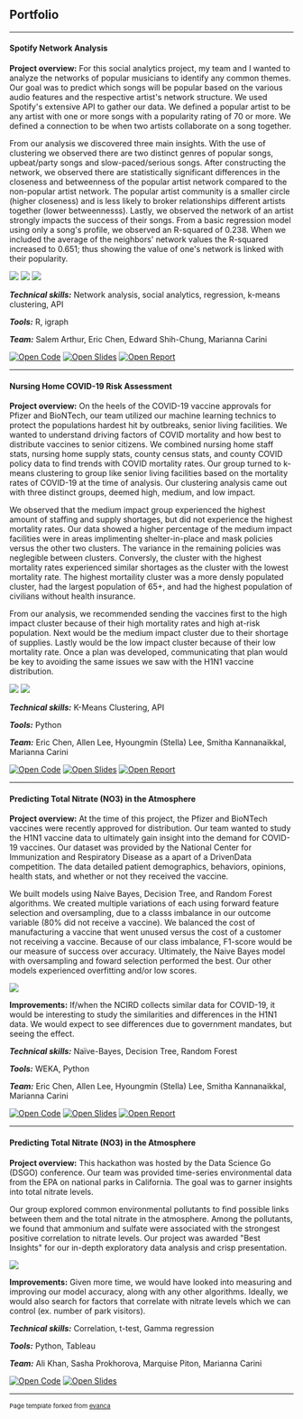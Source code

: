 ## Portfolio

---

#### Spotify Network Analysis

**Project overview:** For this social analytics project, my team and I wanted to analyze the networks of popular musicians to identify any common themes. Our goal was to predict which songs will be popular based on the various audio features and the respective artist's network structure. We used Spotify's extensive API to gather our data. We defined a popular artist to be any artist with one or more songs with a popularity rating of 70 or more. We defined a connection to be when two artists collaborate on a song together. 

From our analysis we discovered three main insights. With the use of clustering we observed there are two distinct genres of popular songs, upbeat/party songs and slow-paced/serious songs. After constructing the network, we observed there are statistically significant differences in the closeness and betweenness of the popular artist network compared to the non-popular artist network. The popular artist community is a smaller circle (higher closeness) and is less likely to broker relationships different artists together (lower betweennesss). Lastly, we observed the network of an artist strongly impacts the success of their songs. From a basic regression model using only a song's profile, we observed an R-squared of 0.238. When we included the average of the neighbors' network values the R-squared increased to 0.651; thus showing the value of one's network is linked with their popularity.

<img src="images/spotify_img.png?raw=true"/>
<img src="images/spotify_img2.png?raw=true"/>
<img src="images/spotify_img3.png?raw=true"/>

***Technical skills:*** Network analysis, social analytics, regression, k-means clustering, API

***Tools:*** R, igraph

***Team:*** Salem Arthur, Eric Chen, Edward Shih-Chung, Marianna Carini


[![Open Code](https://img.shields.io/badge/R-Open_Files-red?logo=R)](/spotify_network_analysis/)
[![Open Slides](https://img.shields.io/badge/PPT-View_Slides-red?logo=microsoftpowerpoint)](docs/Spotify_Network_Pres.ppt)
[![Open Report](https://img.shields.io/badge/PDF-View_Report-red?logo=MicrosoftWord)](docs/Spotify_Network_Report.docx)

---

#### Nursing Home COVID-19 Risk Assessment

**Project overview:** On the heels of the COVID-19 vaccine approvals for Pfizer and BioNTech, our team utilized our machine learning technics to protect the populations hardest hit by outbreaks, senior living facilities. We wanted to understand driving factors of COVID mortality and how best to distribute vaccines to senior citizens. We combined nursing home staff stats, nursing home supply stats, county census stats, and county COVID policy data to find trends with COVID mortality rates. Our group turned to k-means clustering to group like senior living facilities based on the mortality rates of COVID-19 at the time of analysis. Our clustering analysis came out with three distinct groups, deemed high, medium, and low impact. 

We observed that the medium impact group experienced the highest amount of staffing and supply shortages, but did not experience the highest mortality rates. Our data showed a higher percentage of the medium impact facilities were in areas implimenting shelter-in-place and mask policies versus the other two clusters. The variance in the remaining policies was neglegible between clusters. Conversly, the cluster with the highest mortality rates experienced similar shortages as the cluster with the lowest mortality rate. The highest mortaility cluster was a more densly populated cluster, had the largest population of 65+, and had the highest population of civilians without health insurance.

From our analysis, we recommended sending the vaccines first to the high impact cluster because of their high mortality rates and high at-risk population. Next would be the medium impact cluster due to their shortage of supplies. Lastly would be the low impact cluster because of their low mortality rate. Once a plan was developed, communicating that plan would be key to avoiding the same issues we saw with the H1N1 vaccine distribution.

<img src="images/covid_nursing_home_img2.png?raw=true"/>
<img src="images/covid_nursing_home_img3.png?raw=true"/>

***Technical skills:*** K-Means Clustering, API

***Tools:*** Python

***Team:*** Eric Chen, Allen Lee, Hyoungmin (Stella) Lee, Smitha Kannanaikkal, Marianna Carini


[![Open Code](https://img.shields.io/badge/Jupyter-Open_Files-red?logo=Jupyter)](/H1N1_pred/)
[![Open Slides](https://img.shields.io/badge/PPT-View_Slides-red?logo=microsoftpowerpoint)](docs/COVID_Nursing_Home.pdf)
[![Open Report](https://img.shields.io/badge/PDF-View_Report-red?logo=MicrosoftWord)](docs/COVID_Nursing_Home_Report.pdf)

---

#### Predicting Total Nitrate (NO3) in the Atmosphere

**Project overview:** At the time of this project, the Pfizer and BioNTech vaccines were recently approved for distribution. Our team wanted to study the H1N1 vaccine data to ultimately gain insight into the demand for COVID-19 vaccines. Our dataset was provided by the National Center for Immunization and Respiratory Disease as a apart of a DrivenData competition. The data detailed patient demographics, behaviors, opinions, health stats, and whether or not they received the vaccine. 

We built models using Naive Bayes, Decision Tree, and Random Forest algorithms. We created multiple variations of each using forward feature selection and oversampling, due to a classs imbalance in our outcome variable (80% did not receive a vaccine). We balanced the cost of manufacturing a vaccine that went unused versus the cost of a customer not receiving a vaccine. Because of our class imbalance, F1-score would be our measure of success over accuracy. Ultimately, the Naive Bayes model with oversampling and foward selection performed the best. Our other models experienced overfitting and/or low scores. 

<img src="images/h1n1_img.png?raw=true"/>


**Improvements:** If/when the NCIRD collects similar data for COVID-19, it would be interesting to study the similarities and differences in the H1N1 data. We would expect to see differences due to government mandates, but seeing the effect.

***Technical skills:*** Naïve-Bayes, Decision Tree, Random Forest

***Tools:*** WEKA, Python

***Team:*** Eric Chen, Allen Lee, Hyoungmin (Stella) Lee, Smitha Kannanaikkal, Marianna Carini


[![Open Code](https://img.shields.io/badge/Jupyter-Open_Files-red?logo=Jupyter)](/H1N1_pred/)
[![Open Slides](https://img.shields.io/badge/PPT-View_Slides-red?logo=microsoftpowerpoint)](docs/H1N1_Pred_Presentation.png)
[![Open Report](https://img.shields.io/badge/PDF-View_Report-red?logo=MicrosoftWord)](docs/H1N1_Pred_Report.pdf)

---

#### Predicting Total Nitrate (NO3) in the Atmosphere

**Project overview:** This hackathon was hosted by the Data Science Go (DSGO) conference. Our team was provided time-series environmental data from the EPA on national parks in California. The goal was to garner insights into total nitrate levels.

Our group explored common environmental pollutants to find possible links between them and the total nitrate in the atmosphere. Among the pollutants, we found that ammonium and sulfate were associated with the strongest positive correlation to nitrate levels. Our project was awarded "Best Insights" for our in-depth exploratory data analysis and crisp presentation.

<img src="images/nitrate_img3.png?raw=true"/>


**Improvements:** Given more time, we would have looked into measuring and improving our model accuracy, along with any other algorithms. Ideally, we would also search for factors that correlate with nitrate levels which we can control (ex. number of park visitors).

***Technical skills:*** Correlation, t-test, Gamma regression

***Tools:*** Python, Tableau

***Team:*** Ali Khan, Sasha Prokhorova, Marquise Piton, Marianna Carini


[![Open Code](https://img.shields.io/badge/Jupyter-Open_Files-red?logo=Jupyter)](projects/nitrate_pred/)
[![Open Slides](https://img.shields.io/badge/PPT-View_Slides-red?logo=microsoftpowerpoint)](docs/nitrate_pred_slides.pdf)

---
<p style="font-size:11px">Page template forked from <a href="https://github.com/evanca/quick-portfolio">evanca</a></p>
<!-- Remove above link if you don't want to attibute -->
